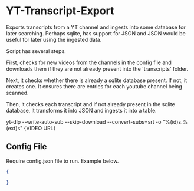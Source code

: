 # YT-Transcript-Export

Exports transcripts from a YT channel and ingests into some database for later searching. Perhaps sqlite, has support for JSON and JSON would be useful for later using the ingested data.

Script has several steps.

First, checks for new videos from the channels in the config file and downloads them if they are not already present into the 'transcripts' folder.

Next, it checks whether there is already a sqlite database present. If not, it creates one. It ensures there are entries for each youtube channel being scanned.

Then, it checks each transcript and if not already present in the sqlite database, it transforms it into JSON and ingests it into a table.

yt-dlp --write-auto-sub --skip-download --convert-subs=srt -o "%(id)s.%(ext)s" {VIDEO URL}

## Config File

Require config.json file to run. Example below.

```json
{

}
```
